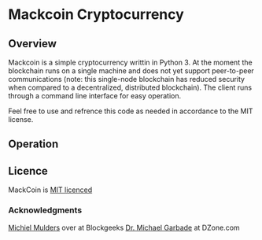 # Mackcoin Cryptocurrency 

## Overview
Mackcoin is a simple cryptocurrency writtin in Python 3. At the moment the blockchain runs on a single machine and does not yet support peer-to-peer communications (note: this single-node blockchain has reduced security when compared to a decentralized, distributed blockchain). The client runs through a command line interface for easy operation. 

Feel free to use and refrence this code as needed in accordance to the MIT license.

## Operation


## Licence

MackCoin is [MIT licenced](LICENSE)

### Acknowledgments
[Michiel Mulders](https://github.com/michielmulders/blockgeeks-build-blockchain-javascript/blob/master/blockchain.js) over at Blockgeeks
[Dr. Michael Garbade](https://dzone.com/articles/how-to-create-your-own-cryptocurrency-blockchain-i) at DZone.com
